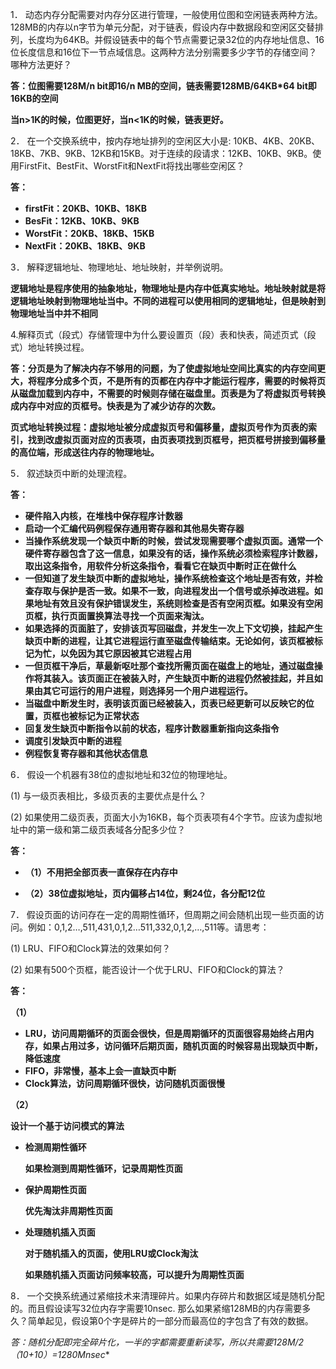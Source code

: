 1． 动态内存分配需要对内存分区进行管理，一般使用位图和空闲链表两种方法。128MB的内存以n字节为单元分配，对于链表，假设内存中数据段和空闲区交替排列，长度均为64KB。并假设链表中的每个节点需要记录32位的内存地址信息、16位长度信息和16位下一节点域信息。这两种方法分别需要多少字节的存储空间？哪种方法更好？ 

**答：位图需要128M/n bit即16/n MB的空间，链表需要128MB/64KB*64 bit即16KB的空间**

**当n>1K的时候，位图更好，当n<1K的时候，链表更好。**

2． 在一个交换系统中，按内存地址排列的空闲区大小是: 10KB、4KB、20KB、18KB、7KB、9KB、12KB和15KB。对于连续的段请求：12KB、10KB、9KB。使用FirstFit、BestFit、WorstFit和NextFit将找出哪些空闲区？ 

**答：**

- **firstFit：20KB、10KB、18KB**
- **BesFit：12KB、10KB、9KB**
- **WorstFit：20KB、18KB、15KB**
- **NextFit：20KB、18KB、9KB**

3． 解释逻辑地址、物理地址、地址映射，并举例说明。

**逻辑地址是程序使用的抽象地址，物理地址是内存中低真实地址。地址映射就是将逻辑地址映射到物理地址当中。不同的进程可以使用相同的逻辑地址，但是映射到物理地址当中并不相同**

4.解释页式（段式）存储管理中为什么要设置页（段）表和快表，简述页式（段式）地址转换过程。

**答：分页是为了解决内存不够用的问题，为了使虚拟地址空间比真实的内存空间更大，将程序分成多个页，不是所有的页都在内存中才能运行程序，需要的时候将页从磁盘加载到内存中，不需要的时候则存储在磁盘里。页表是为了将虚拟页号转换成内存中对应的页框号。快表是为了减少访存的次数。**

**页式地址转换过程：虚拟地址被分成虚拟页号和偏移量，虚拟页号作为页表的索引，找到改虚拟页面对应的页表项，由页表项找到页框号，把页框号拼接到偏移量的高位端，形成送往内存的物理地址。**

5． 叙述缺页中断的处理流程。

**答：**

- **硬件陷入内核，在堆栈中保存程序计数器**
- **启动一个汇编代码例程保存通用寄存器和其他易失寄存器**
- **当操作系统发现一个缺页中断的时候，尝试发现需要哪个虚拟页面。通常一个硬件寄存器包含了这一信息，如果没有的话，操作系统必须检索程序计数器，取出这条指令，用软件分析这条指令，看看它在缺页中断时正在做什么**
- **一但知道了发生缺页中断的虚拟地址，操作系统检查这个地址是否有效，并检查存取与保护是否一致。如果不一致，向进程发出一个信号或杀掉改进程。如果地址有效且没有保护错误发生，系统则检查是否有空闲页框。如果没有空闲页框，执行页面置换算法寻找一个页面来淘汰。**
- **如果选择的页面脏了，安排该页写回磁盘，并发生一次上下文切换，挂起产生缺页中断的进程，让其它进程运行直至磁盘传输结束。无论如何，该页框被标记为忙，以免因为其它原因被其它进程占用**
- **一但页框干净后，草最新呕吐那个查找所需页面在磁盘上的地址，通过磁盘操作将其装入。该页面正在被装入时，产生缺页中断的进程仍然被挂起，并且如果由其它可运行的用户进程，则选择另一个用户进程运行。**
- **当磁盘中断发生时，表明该页面已经被装入，页表已经更新可以反映它的位置，页框也被标记为正常状态**
- **回复发生缺页中断指令以前的状态，程序计数器重新指向这条指令**
- **调度引发缺页中断的进程**
- **例程恢复寄存器和其他状态信息**

6． 假设一个机器有38位的虚拟地址和32位的物理地址。 

(1) 与一级页表相比，多级页表的主要优点是什么？ 

(2) 如果使用二级页表，页面大小为16KB，每个页表项有4个字节。应该为虚拟地址中的第一级和第二级页表域各分配多少位？ 

**答：**

- **（1）不用把全部页表一直保存在内存中**

- **（2）38位虚拟地址，页内偏移占14位，剩24位，各分配12位**

7． 假设页面的访问存在一定的周期性循环，但周期之间会随机出现一些页面的访问。例如：0,1,2…,511,431,0,1,2…511,332,0,1,2,…,511等。请思考： 

(1) LRU、FIFO和Clock算法的效果如何？ 

(2) 如果有500个页框，能否设计一个优于LRU、FIFO和Clock的算法？ 

**答：**

**（1）**

- **LRU，访问周期循环的页面会很快，但是周期循环的页面很容易始终占用内存，如果占用过多，访问循环后期页面，随机页面的时候容易出现缺页中断，降低速度**
- **FIFO，非常慢，基本上会一直缺页中断**
- **Clock算法，访问周期循环很快，访问随机页面很慢**

**（2）**

**设计一个基于访问模式的算法**

- **检测周期性循环**

  **如果检测到周期性循环，记录周期性页面**

- **保护周期性页面**

  **优先淘汰非周期性页面**

- **处理随机插入页面**

  **对于随机插入的页面，使用LRU或Clock淘汰**

  **如果随机插入页面访问频率较高，可以提升为周期性页面**

  

8． 一个交换系统通过紧缩技术来清理碎片。如果内存碎片和数据区域是随机分配的。而且假设读写32位内存字需要10nsec. 那么如果紧缩128MB的内存需要多久？简单起见，假设第0个字是碎片的一部分而最高位的字包含了有效的数据。

**答：随机分配即完全碎片化，一半的字都需要重新读写，所以共需要128M/2*（10+10）=1280Mnsec**

